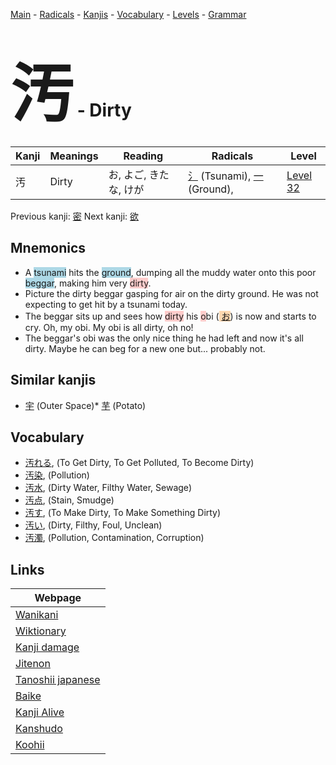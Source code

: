 <style> bigfont {font-size: 100px}</style>
[Main](../index.md) -
[Radicals](../radicals.md) -
[Kanjis](../kanjis.md) -
[Vocabulary](../vocabulary.md) -
[Levels](../levels.md) -
[Grammar](../grammar.md)
# <bigfont> 汚</bigfont> - Dirty 

| Kanji | Meanings | Reading | Radicals | Level |
| --- | --- | --- | --- | --- |
| 汚 | Dirty | お, よご, きたな, けが | [氵](../radicals/氵.md) (Tsunami), [一](../radicals/一.md) (Ground),  | [Level 32](../levels/wk_level32.md) |

Previous kanji: [密](密.md) Next kanji: [欲](欲.md) 

## Mnemonics
 * A <span style="background-color:#ADD8E6"> tsunami</span> hits the <span style="background-color:#ADD8E6"> ground</span>, dumping all the muddy water onto this poor <span style="background-color:#ADD8E6"> beggar</span>, making him very <span style="background-color:#ffcccb"> dirty</span>.
* Picture the dirty beggar gasping for air on the dirty ground. He was not expecting to get hit by a tsunami today.
* The beggar sits up and sees how <span style="background-color:#ffcccb"> dirty</span> his <span style="background-color:#ffcccb"> o</span>bi (<span style="background-color:#fed8b1"> [お](https://jisho.org/search/お)</span>) is now and starts to cry. Oh, my obi. My obi is all dirty, oh no!
* The beggar's obi was the only nice thing he had left and now it's all dirty. Maybe he can beg for a new one but... probably not.


## Similar kanjis
 * [宇](宇.md) (Outer Space)* [芋](芋.md) (Potato)


## Vocabulary
 * [汚れる](../vocabulary/汚.md), (To Get Dirty, To Get Polluted, To Become Dirty)
* [汚染](../vocabulary/汚.md), (Pollution)
* [汚水](../vocabulary/汚.md), (Dirty Water, Filthy Water, Sewage)
* [汚点](../vocabulary/汚.md), (Stain, Smudge)
* [汚す](../vocabulary/汚.md), (To Make Dirty, To Make Something Dirty)
* [汚い](../vocabulary/汚.md), (Dirty, Filthy, Foul, Unclean)
* [汚濁](../vocabulary/汚.md), (Pollution, Contamination, Corruption)



## Links 

| Webpage |
| --- |
| [Wanikani          ](https://www.wanikani.com/kanji/汚) |
| [Wiktionary        ](https://en.wiktionary.org/wiki/汚) |
| [Kanji damage      ](http://www.kanjidamage.com/kanji/search?utf8=✓&q=汚) |
| [Jitenon           ](https://jitenon.com/kanji/汚) |
| [Tanoshii japanese ](https://www.tanoshiijapanese.com/dictionary/kanji.cfm?k=汚) |
| [Baike             ](https://baike.baidu.com/item/汚) |
| [Kanji Alive       ](https://app.kanjialive.com/汚) |
| [Kanshudo          ](https://www.kanshudo.com/searchmn?q=汚) |
| [Koohii            ](https://kanji.koohii.com/study/kanji/汚) |
